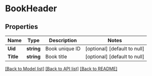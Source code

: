 # BookHeader

## Properties
Name | Type | Description | Notes
------------ | ------------- | ------------- | -------------
**Uid** | **string** | Book unique ID | [optional] [default to null]
**Title** | **string** | Book title | [optional] [default to null]

[[Back to Model list]](../README.md#documentation-for-models) [[Back to API list]](../README.md#documentation-for-api-endpoints) [[Back to README]](../README.md)


